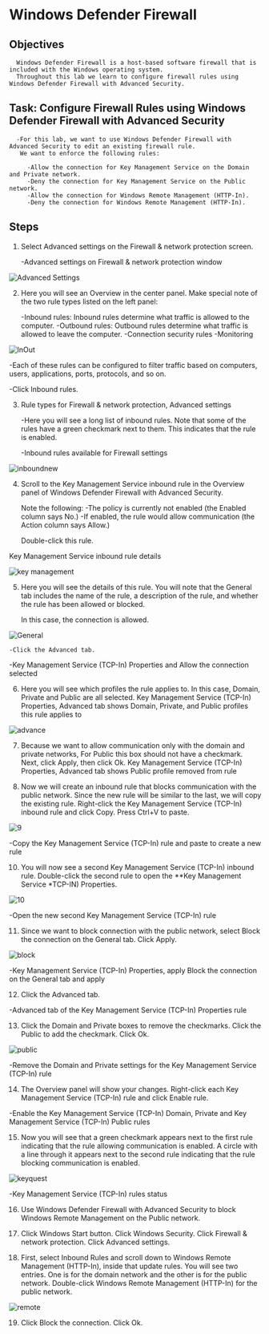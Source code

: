 # Windows Defender Firewall

   ## Objectives

      Windows Defender Firewall is a host-based software firewall that is included with the Windows operating system. 
      Throughout this lab we learn to configure firewall rules using Windows Defender Firewall with Advanced Security.


   ## Task: Configure Firewall Rules using Windows Defender Firewall with Advanced Security

      -For this lab, we want to use Windows Defender Firewall with Advanced Security to edit an existing firewall rule. 
       We want to enforce the following rules:

         -Allow the connection for Key Management Service on the Domain and Private network.
         -Deny the connection for Key Management Service on the Public network.
         -Allow the connection for Windows Remote Management (HTTP-In).
         -Deny the connection for Windows Remote Management (HTTP-In).

   ## Steps

1) Select Advanced settings on the Firewall & network protection screen.

   -Advanced settings on Firewall & network protection window

![Advanced Settings](https://github.com/ckeller1914/Windows-Defender-and-Firewall/assets/116524804/3dcdb50e-8a6d-40ef-9b0e-92c75fab2efb)


2) Here you will see an Overview in the center panel. Make special note of the two rule types listed on the left panel:

      -Inbound rules: Inbound rules determine what traffic is allowed to the computer.
      -Outbound rules: Outbound rules determine what traffic is allowed to leave the computer.
      -Connection security rules
      -Monitoring
   
![InOut](https://github.com/ckeller1914/Windows-Defender-and-Firewall/assets/116524804/ffc04a11-dcce-4059-83d5-7e3d0182acae)

   -Each of these rules can be configured to filter traffic based on computers, users, applications, ports, protocols, and so on.

   -Click Inbound rules.

3) Rule types for Firewall & network protection, Advanced settings

    -Here you will see a long list of inbound rules. Note that some of the rules have a green checkmark next to them. This indicates that the rule is enabled.

   -Inbound rules available for Firewall settings

![inboundnew](https://github.com/ckeller1914/Windows-Defender-and-Firewall/assets/116524804/b31aed82-39e7-45ae-839a-81a5dc816591)


4) Scroll to the Key Management Service inbound rule in the Overview panel of Windows Defender Firewall with Advanced Security.

   Note the following:
   -The policy is currently not enabled (the Enabled column says No.)
   -If enabled, the rule would allow communication (the Action column says Allow.)

   Double-click this rule.

   
Key Management Service inbound rule details

![key management](https://github.com/ckeller1914/Windows-Defender-and-Firewall/assets/116524804/09fc0e60-f826-44e1-9e56-4a5e90e3446d)


5) Here you will see the details of this rule. You will note that the General tab includes the name of the rule,
   a description of the rule, and whether the rule has been allowed or blocked.
   
   In this case, the connection is allowed.
   
![General](https://github.com/ckeller1914/Windows-Defender-and-Firewall/assets/116524804/a38d840e-531d-414a-af27-d6ad42ef8547)


    -Click the Advanced tab.

   
   -Key Management Service (TCP-In) Properties and Allow the connection selected

6) Here you will see which profiles the rule applies to. In this case, Domain, Private and Public are all selected.
   Key Management Service (TCP-In) Properties, Advanced tab shows Domain, Private, and Public profiles this rule applies to

![advance](https://github.com/ckeller1914/Windows-Defender-and-Firewall/assets/116524804/e19e5bae-9309-4a43-8d5f-c0361700d092)


7) Because we want to allow communication only with the domain and private networks, For Public this box should not have a checkmark. Next, click Apply, then click Ok.
   Key Management Service (TCP-In) Properties, Advanced tab shows Public profile removed from rule

8) Now we will create an inbound rule that blocks communication with the public network.
   Since the new rule will be similar to the last, we will copy the existing rule.
   Right-click the Key Management Service (TCP-In) inbound rule and click Copy.
   Press Ctrl+V to paste.

![9](https://github.com/ckeller1914/Windows-Defender-and-Firewall/assets/116524804/33ee4cd3-30a5-4921-b095-e0fa1d7350d1)


   -Copy the Key Management Service (TCP-In) rule and paste to create a new rule

10) You will now see a second Key Management Service (TCP-In) inbound rule. Double-click the second rule to open the **Key Management Service *TCP-IN) Properties.

![10](https://github.com/ckeller1914/Windows-Defender-and-Firewall/assets/116524804/5f42fd8f-4fa5-46fd-902c-7fea25bc45cf)


   -Open the new second Key Management Service (TCP-In) rule

11) Since we want to block connection with the public network, select Block the connection on the General tab. Click Apply.

![block](https://github.com/ckeller1914/Windows-Defender-and-Firewall/assets/116524804/3849ed4a-6017-4a49-ad59-39350c11894e)


   -Key Management Service (TCP-In) Properties, apply Block the connection on the General tab and apply

12) Click the Advanced tab.
    
   -Advanced tab of the Key Management Service (TCP-In) Properties rule

13) Click the Domain and Private boxes to remove the checkmarks. Click the Public to add the checkmark. Click Ok.

![public](https://github.com/ckeller1914/Windows-Defender-and-Firewall/assets/116524804/018edf85-6e9e-4772-b5e9-f4ac8ff41a8c)


   -Remove the Domain and Private settings for the Key Management Service (TCP-In) rule
   

14) The Overview panel will show your changes. Right-click each Key Management Service (TCP-In) rule and click Enable rule.


   -Enable the Key Management Service (TCP-In) Domain, Private and Key Management Service (TCP-In) Public rules


15) Now you will see that a green checkmark appears next to the first rule indicating that the rule allowing communication is enabled. A circle with a line through it appears next to the second rule indicating that the rule blocking communication is enabled.

![keyquest](https://github.com/ckeller1914/Windows-Defender-and-Firewall/assets/116524804/18b7cd55-3e12-4d07-969f-3fa1b40e0f2a)


   -Key Management Service (TCP-In) rules status
   

16) Use Windows Defender Firewall with Advanced Security to block Windows Remote Management on the Public network.


17) Click Windows Start button. Click Windows Security. Click Firewall & network protection. Click Advanced settings. 

18) First, select Inbound Rules and scroll down to Windows Remote Management (HTTP-In), inside that update rules.
    You will see two entries. One is for the domain network and the other is for the public network.
    Double-click Windows Remote Management (HTTP-In) for the public network.


![remote](https://github.com/ckeller1914/Windows-Defender-and-Firewall/assets/116524804/bf2124ac-69a0-49c9-99f0-728041062ec9)



19) Click Block the connection. Click Ok.
